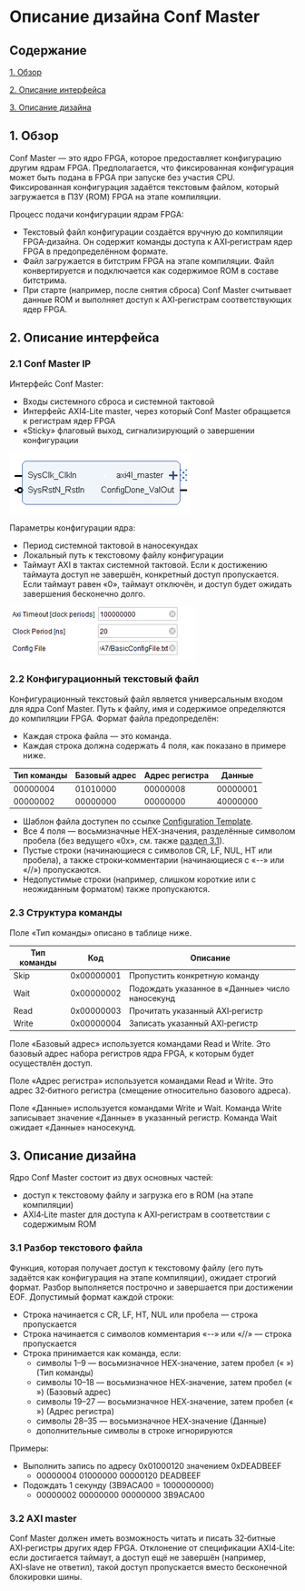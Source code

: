 # Описание дизайна Conf Master
## Содержание

[1. Обзор](#1-context-overview)

[2. Описание интерфейса](#2-interface-description)

[3. Описание дизайна](#3-design-description)

<a id="1-context-overview"></a>
## 1. Обзор
Conf Master — это ядро FPGA, которое предоставляет конфигурацию другим ядрам FPGA. Предполагается, что фиксированная конфигурация может быть подана в FPGA при запуске без участия CPU. Фиксированная конфигурация задаётся текстовым файлом, который загружается в ПЗУ (ROM) FPGA на этапе компиляции.

Процесс подачи конфигурации ядрам FPGA:
- Текстовый файл конфигурации создаётся вручную до компиляции FPGA‑дизайна. Он содержит команды доступа к AXI‑регистрам ядер FPGA в предопределённом формате.
- Файл загружается в битстрим FPGA на этапе компиляции. Файл конвертируется и подключается как содержимое ROM в составе битстрима.
- При старте (например, после снятия сброса) Conf Master считывает данные ROM и выполняет доступ к AXI‑регистрам соответствующих ядер FPGA.

<a id="2-interface-description"></a>
## 2. Описание интерфейса
### 2.1 Conf Master IP
Интерфейс Conf Master:
- Входы системного сброса и системной тактовой
- Интерфейс AXI4‑Lite master, через который Conf Master обращается к регистрам ядер FPGA
- «Sticky» флаговый выход, сигнализирующий о завершении конфигурации
 
![Conf Master IP](Additional%20Files/ConfMasterIP.png)

Параметры конфигурации ядра:
- Период системной тактовой в наносекундах
- Локальный путь к текстовому файлу конфигурации
- Таймаут AXI в тактах системной тактовой. Если к достижению таймаута доступ не завершён, конкретный доступ пропускается. Если таймаут равен «0», таймаут отключён, и доступ будет ожидать завершения бесконечно долго.

![Conf Master Gui](Additional%20Files/ConfMasterConfiguration.png)

### 2.2 Конфигурационный текстовый файл
Конфигурационный текстовый файл является универсальным входом для ядра Conf Master. Путь к файлу, имя и содержимое определяются до компиляции FPGA.
Формат файла предопределён:
- Каждая строка файла — это команда.
- Каждая строка должна содержать 4 поля, как показано в примере ниже.

|Тип команды|Базовый адрес|Адрес регистра|Данные|
|--------|--------|--------|--------|
|00000004|01010000|00000008|00000001|
|00000002|00000000|00000000|40000000|

- Шаблон файла доступен по ссылке [Configuration Template](Additional%20Files/ConfigurationTemplate.txt).
- Все 4 поля — восьмизначные HEX‑значения, разделённые символом пробела (без ведущего «0x», см. также [раздел 3.1](#31-text-file-parsing)).
- Пустые строки (начинающиеся с символов CR, LF, NUL, HT или пробела), а также строки‑комментарии (начинающиеся с «--» или «//») пропускаются.
- Недопустимые строки (например, слишком короткие или с неожиданным форматом) также пропускаются.

### 2.3 Структура команды
Поле «Тип команды» описано в таблице ниже.

|Тип команды|Код|Описание|
|--------|----------|---------------------------|
|Skip|0x00000001|Пропустить конкретную команду|
|Wait|0x00000002|Подождать указанное в «Данные» число наносекунд|
|Read|0x00000003|Прочитать указанный AXI‑регистр|
|Write|0x00000004|Записать указанный AXI‑регистр|

Поле «Базовый адрес» используется командами Read и Write. Это базовый адрес набора регистров ядра FPGA, к которым будет осуществлён доступ.

Поле «Адрес регистра» используется командами Read и Write. Это адрес 32‑битного регистра (смещение относительно базового адреса).

Поле «Данные» используется командами Write и Wait. Команда Write записывает значение «Данные» в указанный регистр. Команда Wait ожидает «Данные» наносекунд.

<a id="3-design-description"></a>
## 3. Описание дизайна
Ядро Conf Master состоит из двух основных частей:
- доступ к текстовому файлу и загрузка его в ROM (на этапе компиляции)
- AXI4‑Lite master для доступа к AXI‑регистрам в соответствии с содержимым ROM

### 3.1 Разбор текстового файла
Функция, которая получает доступ к текстовому файлу (его путь задаётся как конфигурация на этапе компиляции), ожидает строгий формат. Разбор выполняется построчно и завершается при достижении EOF.
Допустимый формат каждой строки:
- Строка начинается с CR, LF, HT, NUL или пробела — строка пропускается
- Строка начинается с символов комментария «--» или «//» — строка пропускается
- Строка принимается как команда, если:
  - символы 1–9 — восьмизначное HEX‑значение, затем пробел (« ») (Тип команды)
  - символы 10–18 — восьмизначное HEX‑значение, затем пробел (« ») (Базовый адрес)
  - символы 19–27 — восьмизначное HEX‑значение, затем пробел (« ») (Адрес регистра)
  - символы 28–35 — восьмизначное HEX‑значение (Данные)
  - дополнительные символы в строке игнорируются
  
Примеры:
- Выполнить запись по адресу 0x01000120 значением 0xDEADBEEF
  - 00000004 01000000 00000120 DEADBEEF
- Подождать 1 секунду (3B9ACA00 = 1000000000)
  - 00000002 00000000 00000000 3B9ACA00

### 3.2 AXI master
Conf Master должен иметь возможность читать и писать 32‑битные AXI‑регистры других ядер FPGA. Отклонение от спецификации AXI4‑Lite: если достигается таймаут, а доступ ещё не завершён (например, AXI‑slave не ответил), такой доступ пропускается вместо бесконечной блокировки шины.
